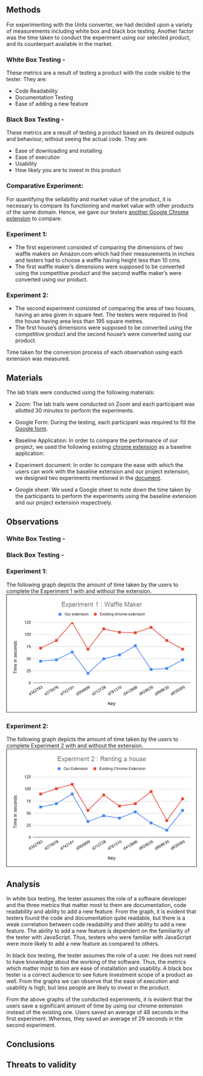 ## Methods
For experimenting with the Units converter, we had decided upon a variety of measurements including white box and black box testing. Another factor was the time taken to conduct the experiment using our selected product, and its counterpart available in the market. <br>

### White Box Testing - <br>
These metrics are a result of testing a product with the code visible to the tester. They are: <br>
 - Code Readability <br>
 - Documentation Testing <br>
 - Ease of adding a new feature <br>

### Black Box Testing - <br>
These metrics are a result of testing a product based on its desired outputs and behaviour, without seeing the actual code. They are: <br>
 - Ease of downloading and installing <br>
 - Ease of execution <br>
 - Usability <br>
 - How likely you are to invest in this product <br>
 
### Comparative Experiment: 
For quantifying the sellability and market value of the product, it is necessary to compare its functioning and market value with other products of the same domain. Hence, we gave our testers [another Google Chrome extension](https://chrome.google.com/webstore/detail/unit-converter/igjeajmonjofckmiheidpmebpmdbbiam?hl=en) to compare.

### Experiment 1: <br>
 - The first experiment consisted of comparing the dimensions of two waffle makers on Amazon.com which had their measurements in inches and testers had to choose a waffle having height less than 10 cms. 
 - The first waffle maker’s dimensions were supposed to be converted using the competitive product and the second waffle maker’s were converted using our product. <br>
### Experiment 2: <br>
 - The second experiment consisted of comparing the area of two houses, having an area given in square feet. The testers were required to find the house having area less than 195 square metres. 
 - The first house’s dimensions were supposed to be converted using the competitive product and the second house’s were converted using our product. <br>
  
Time taken for the conversion process of each observation using each extension was measured. 



## Materials

The lab trials were conducted using the following materials:

- Zoom: The lab trails were conducted on Zoom and each participant was allotted 30 minutes to perform the experiments.
 
- Google Form: During the testing, each participant was required to fill the [Google form](https://docs.google.com/forms/d/e/1FAIpQLSexJgJxwnPkSr_mYZVBqKQKKGYIQtdvx88kXuYoqzIDqBUddw/viewform?usp=sf_link).
  
- Baseline Application: In order to compare the performance of our project, we used the following existing [chrome extension](https://chrome.google.com/webstore/detail/unit-converter/igjeajmonjofckmiheidpmebpmdbbiam?hl=en) as a baseline application:
 
- Experiment document: In order to compare the ease with which the users can work with the baseline extension and our project extension, we designed two experiments mentioned in the [document](https://docs.google.com/document/d/1IfqAOpouN26ex-qVaURnJih9sjpZKCe4Gb8T8-OF4h4/edit).

- Google sheet:
We used a Google sheet to note down the time taken by the participants to perform the experiments using the baseline extension and our project extension respectively.
 
 
 
 
 
 
 


## Observations

### White Box Testing - <br>

### Black Box Testing - <br>

### Experiment 1: <br>
The following graph depicts the amount of time taken by the users to complete the Experiment 1 with and without the extension.
![image](https://github.com/AlishaShahane/units_converter_extension/blob/master/images/image1_final.png)

### Experiment 2: <br>
The following graph depicts the amount of time taken by the users to complete Experiment 2 with and without the extension.
![image](https://github.com/AlishaShahane/units_converter_extension/blob/master/images/exp2_final.png)
## Analysis
In white box testing, the tester assumes the role of a software developer and the three metrics that matter most to them are documentation, code readability and ability to add a new feature. From the graph, it is evident that testers found the code and documentation quite readable, but there is a weak correlation between code readability and their ability to add a new feature. The ability to add a new feature is dependent on the familiarity of the tester with JavaScript. Thus, testers who were familiar with JavaScript were more likely to add a new feature as compared to others.

In black box testing, the tester assumes the role of a user. He does not need to have knowledge about the working of the software. Thus, the metrics which matter most to him are ease of installation and usability. A black box tester is a correct audience to see future investment scope of a product as well. From the graphs we can observe that the ease of execution and usability is high, but less people are likely to invest in the product.

From the above graphs of the conducted experiments, it is evident that the users save a significant amount of time by using our chrome extension instead of the existing one.
Users saved an average of 48 seconds in the first experiment. Whereas, they saved an average of 29 seconds in the second experiment.


## Conclusions 

## Threats to validity

